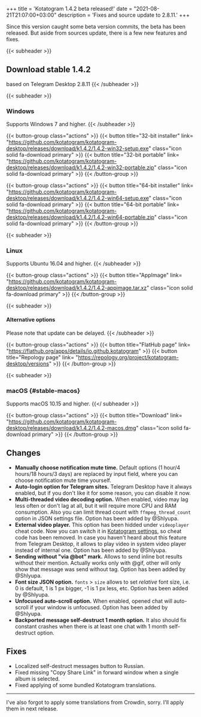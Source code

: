 +++
title = 'Kotatogram 1.4.2 beta released!'
date = "2021-08-21T21:07:00+03:00"
description = 'Fixes and source update to 2.8.11.'
+++

Since this version caught some beta version commits, the beta has been released. But aside from sources update, there is a few new features and fixes.

{{< subheader >}}
## Download stable 1.4.2
based on Telegram Desktop 2.8.11
{{< /subheader >}}

{{< subheader >}}
### Windows
Supports Windows 7 and higher. 
{{< /subheader >}}

{{< button-group class="actions" >}}
    {{< button title="32-bit installer" link= "https://github.com/kotatogram/kotatogram-desktop/releases/download/k1.4.2/1.4.2-win32-setup.exe" class="icon solid fa-download primary" >}}
    {{< button title="32-bit portable" link= "https://github.com/kotatogram/kotatogram-desktop/releases/download/k1.4.2/1.4.2-win32-portable.zip" class="icon solid fa-download primary" >}}
{{< /button-group >}}

{{< button-group class="actions" >}}
    {{< button title="64-bit installer" link= "https://github.com/kotatogram/kotatogram-desktop/releases/download/k1.4.2/1.4.2-win64-setup.exe" class="icon solid fa-download primary" >}}
    {{< button title="64-bit portable" link= "https://github.com/kotatogram/kotatogram-desktop/releases/download/k1.4.2/1.4.2-win64-portable.zip" class="icon solid fa-download primary" >}}
{{< /button-group >}}

{{< subheader >}}
### Linux
Supports Ubuntu 16.04 and higher. 
{{< /subheader >}}

{{< button-group class="actions" >}}
    {{< button title="AppImage" link= "https://github.com/kotatogram/kotatogram-desktop/releases/download/k1.4.2/1.4.2-appimage.tar.xz" class="icon solid fa-download primary" >}}
{{< /button-group >}}

{{< subheader >}}
#### Alternative options
Please note that update can be delayed.
{{< /subheader >}}

{{< button-group class="actions" >}}
    {{< button title="FlatHub page" link= "https://flathub.org/apps/details/io.github.kotatogram" >}}
    {{< button title="Repology page" link= "https://repology.org/project/kotatogram-desktop/versions" >}}
{{< /button-group >}}

{{< subheader >}}
### macOS {#stable-macos}
Supports macOS 10.15 and higher. 
{{</ subheader >}}

{{< button-group class="actions" >}}
    {{< button title="Download" link= "https://github.com/kotatogram/kotatogram-desktop/releases/download/k1.4.2/1.4.2-macos.dmg" class="icon solid fa-download primary" >}}
{{< /button-group >}}

## Changes

* **Manually choose notification mute time.** Default options (1 hour/4 hours/18 hours/3 days) are replaced by input field, where you can choose notification mute time yourself.
* **Auto-login option for Telegram sites.** Telegram Desktop have it always enabled, but if you don't like it for some reason, you can disable it now.
* **Multi-threaded video decoding option.** When enabled, video may lag less often or don't lag at all, but it will require more CPU and RAM consumption. Also you can limit thread count with `ffmpeg_thread_count` option in JSON settings file. Option has been added by @Shlyupa.
* **External video player.** This option has been hidded under `videoplayer` cheat code. Now you can switch it in [Kotatogram settings](tg://settings/kotato), so cheat code has been removed. In case you haven't heard about this feature from Telegram Desktop, it allows to play video in system video player instead of internal one. Option has been added by @Shlyupa.
* **Sending without "via @bot" mark.** Allows to send inline bot results without their mention. Actually works only with @gif, other will only show that message was send without tag. Option has been added by @Shlyupa.
* **Font size JSON option.** `fonts` > `size` allows to set _relative_ font size, i.e. 0 is default, 1 is 1 px bigger, -1 is 1 px less, etc. Option has been added by @Shlyupa.
* **Unfocused auto-scroll option.** When enabled, opened chat will auto-scroll if your window is unfocused. Option has been added by @Shlyupa.
* **Backported message self-destruct 1 month option.** It also should fix constant crashes when there is at least one chat with 1 month self-destruct option.

## Fixes

* Localized self-destruct messages button to Russian.
* Fixed missing "Copy Share Link" in forward window when a single album is selected.
* Fixed applying of some bundled Kotatogram translations.

---

I've also forgot to apply some translations from Crowdin, sorry. I'll apply them in next release.
